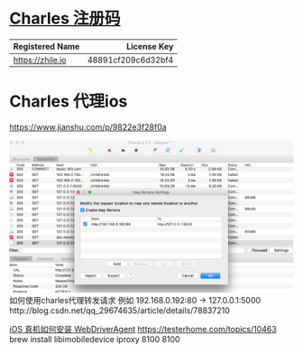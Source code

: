 # [Charles 注册码](http://www.jianshu.com/p/89111882fa99)

| Registered Name | License Key  |
|:-------------   | ----------:  |
|https://zhile.io | 48891cf209c6d32bf4|

# Charles 代理ios
https://www.jianshu.com/p/9822e3f28f0a

<img src="/images/charles_proxy_mapping.png" alt="alt text" title="Title" />
如何使用charles代理转发请求   例如 192.168.0.192:80 -> 127.0.0.1:5000
http://blog.csdn.net/qq_29674635/article/details/78837210

[iOS 真机如何安装 WebDriverAgent](https://testerhome.com/topics/7220)
https://testerhome.com/topics/10463
brew install libimobiledevice
iproxy 8100 8100